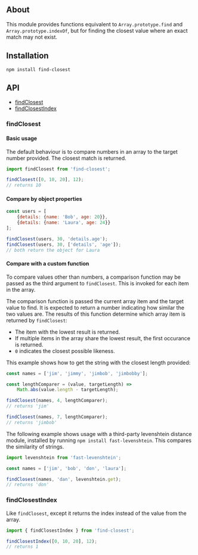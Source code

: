 ## About
This module provides functions equivalent to `Array.prototype.find` and `Array.prototype.indexOf`, but for finding the closest value where an exact match may not exist.

## Installation
`npm install find-closest`

## API
- [findClosest](#findclosest)
- [findClosestIndex](#findclosestindex)

### findClosest
#### Basic usage
The default behaviour is to compare numbers in an array to the target number provided. The closest match is returned.
```javascript
import findClosest from 'find-closest';

findClosest([0, 10, 20], 12);
// returns 10
```

#### Compare by object properties
```javascript
const users = [
    {details: {name: 'Bob', age: 20}},
    {details: {name: 'Laura', age: 24}}
];

findClosest(users, 30, 'details.age');
findClosest(users, 30, ['details', 'age']);
// both return the object for Laura
```

#### Compare with a custom function
To compare values other than numbers, a comparison function may be passed as the third argument to `findClosest`. This is invoked for each item in the array.

The comparison function is passed the current array item and the target value to find. It is expected to return a number indicating how similar the two values are. The results of this function determine which array item is returned by `findClosest`:
- The item with the lowest result is returned.
- If multiple items in the array share the lowest result, the first occurance is returned.
- `0` indicates the closest possible likeness.

This example shows how to get the string with the closest length provided:
```javascript
const names = ['jim', 'jimmy', 'jimbob', 'jimbobby'];

const lengthComparer = (value, targetLength) =>
    Math.abs(value.length - targetLength);

findClosest(names, 4, lengthComparer);
// returns 'jim'

findClosest(names, 7, lengthComparer);
// returns 'jimbob'
```

The following example shows usage with a third-party levenshtein distance module, installed by running `npm install fast-levenshtein`. This compares the similarity of strings.

```javascript
import levenshtein from 'fast-levenshtein';

const names = ['jim', 'bob', 'don', 'laura'];

findClosest(names, 'dan', levenshtein.get);
// returns 'don'
```

### findClosestIndex
Like `findClosest`, except it returns the index instead of the value from the array.
```javascript
import { findClosestIndex } from 'find-closest';

findClosestIndex([0, 10, 20], 12);
// returns 1
```
